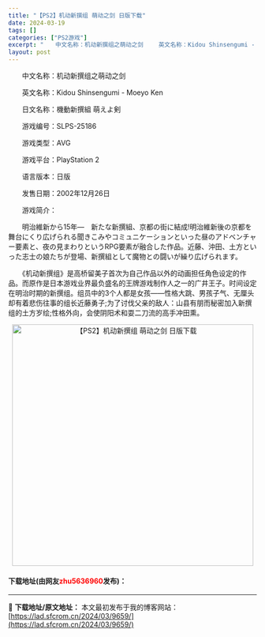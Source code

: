 ```yaml
---
title: "【PS2】机动新撰组 萌动之剑 日版下载"
date: 2024-03-19
tags: []
categories: ["PS2游戏"]
excerpt: "　　中文名称：机动新撰组之萌动之剑 　　英文名称：Kidou Shinsengumi - Moeyo Ken 　　日文名称：機動新撰組 萌えよ剣 　　游戏编号：SLPS-25186 　　游戏类型：AVG 　　游戏平台：PlayStation 2 　　语言版本：日版 　　发售日期：2002年12月26&hellip;"
layout: post
---
```


 <p>　　中文名称：机动新撰组之萌动之剑</p> <p>　　英文名称：Kidou Shinsengumi - Moeyo Ken</p> <p>　　日文名称：機動新撰組 萌えよ剣</p> <p>　　游戏编号：SLPS-25186</p> <p>　　游戏类型：AVG</p> <p>　　游戏平台：PlayStation 2</p> <p>　　语言版本：日版</p> <p>　　发售日期：2002年12月26日</p> <p>　　游戏简介：</p> <p>　　明治維新から15年―　新たな新撰組、京都の街に結成!明治維新後の京都を舞台にくり広げられる聞きこみやコミュニケーションといった昼のアドベンチャー要素と、夜の見まわりというRPG要素が融合した作品。近藤、沖田、土方といった志士の娘たちが登場、新撰組として魔物との闘いが繰り広げられます。</p> <p>　　《机动新撰组》是高桥留美子首次为自己作品以外的动画担任角色设定的作品。而原作是日本游戏业界最负盛名的王牌游戏制作人之一的广井王子。时间设定在明治时期的新撰组。组员中的3个人都是女孩&mdash;&mdash;性格大跳、男孩子气、无厘头却有着悲伤往事的组长近藤勇子;为了讨伐父亲的敌人：山县有朋而秘密加入新撰组的土方岁绘;性格外向，会使阴阳术和耍二刀流的高手冲田熏。</p> <p align="center"><img align="" border="0" src="https://lad.sfcrom.cn/wp-content/uploads/2024/03/20240319_65f998a2bb57a.jpg" width="489" alt="【PS2】机动新撰组 萌动之剑 日版下载" /></p> <p><h4>下载地址(由网友<font color="red">zhu5636960</font>发布)：</h4></p> 

---
📖 **下载地址/原文地址：** 本文最初发布于我的博客网站：[https://lad.sfcrom.cn/2024/03/9659/](https://lad.sfcrom.cn/2024/03/9659/)
